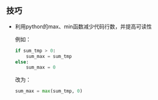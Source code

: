 ## 技巧
* 利用python的max、min函数减少代码行数，并提高可读性

  例如：

  ```python
  if sum_tmp > 0:
      sum_max = sum_tmp
  else:
      sum_max = 0	
  ```

  改为：

  ```python
  sum_max = max(sum_tmp, 0)
  ```

